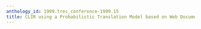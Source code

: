 ```yaml
---
anthology_id: 1999.trec_conference-1999.15
title: CLIR using a Probabilistic Translation Model based on Web Documents
---
```

